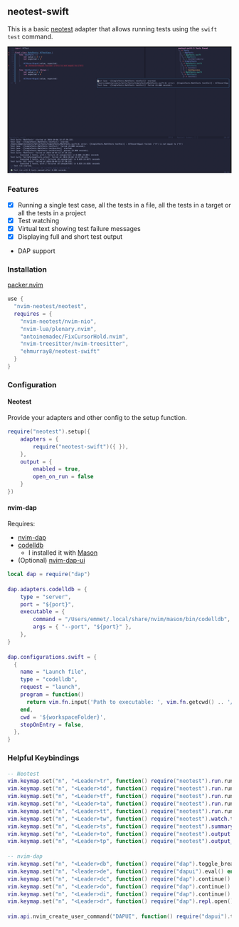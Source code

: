 ## neotest-swift

This is a basic [neotest](https://github.com/nvim-neotest/neotest) adapter that allows running tests using the `swift test` command.

![screenshot](images/neotest-swift.png)

### Features

- [x] Running a single test case, all the tests in a file, all the tests in a target or all the tests in a project
- [x] Test watching
- [x] Virtual text showing test failure messages
- [x] Displaying full and short test output
- DAP support


### Installation

[packer.nvim](https://github.com/wbthomason/packer.nvim)

```lua
use {
  "nvim-neotest/neotest",
  requires = {
    "nvim-neotest/nvim-nio",
    "nvim-lua/plenary.nvim",
    "antoinemadec/FixCursorHold.nvim",
    "nvim-treesitter/nvim-treesitter",
    "ehmurray8/neotest-swift"
  }
}
```


### Configuration

#### Neotest

Provide your adapters and other config to the setup function.

```lua
require("neotest").setup({
	adapters = {
		require("neotest-swift")({ }),
	},
    output = {
        enabled = true,
        open_on_run = false
    }
})
```

#### nvim-dap

Requires:
* [nvim-dap](https://github.com/mfussenegger/nvim-dap)
* [codelldb](https://github.com/vadimcn/codelldb)
  * I installed it with [Mason](https://github.com/williamboman/mason.nvim)
* (Optional) [nvim-dap-ui](https://github.com/rcarriga/nvim-dap-ui)


```lua
local dap = require("dap")

dap.adapters.codelldb = {
	type = "server",
	port = "${port}",
	executable = {
		command = "/Users/emmet/.local/share/nvim/mason/bin/codelldb", -- Modify with your absolute path
		args = { "--port", "${port}" },
	},
}

dap.configurations.swift = {
  {
    name = "Launch file",
    type = "codelldb",
    request = "launch",
    program = function()
      return vim.fn.input('Path to executable: ', vim.fn.getcwd() .. '/', 'file')
    end,
    cwd = '${workspaceFolder}',
    stopOnEntry = false,
  },
}
```


### Helpful Keybindings

```lua
-- Neotest
vim.keymap.set("n", "<Leader>tr", function() require("neotest").run.run() end, { desc = 'Run nearest test' })
vim.keymap.set("n", "<Leader>td", function() require("neotest").run.run({ strategy = "dap" }) end, { desc = 'Debug nearest test' })
vim.keymap.set("n", "<Leader>tf", function() require("neotest").run.run(vim.fn.expand("%")) end, { desc = 'Run all tests in file' })
vim.keymap.set("n", "<Leader>ta", function() require("neotest").run.run({ suite = true }) end, { desc = 'Run all tests in project' })
vim.keymap.set("n", "<Leader>tt", function() require("neotest").run.run({ suite = true, extra_args = { target = true } }) end, { desc = 'Run all tests in target (swift).' })
vim.keymap.set("n", "<Leader>tw", function() require("neotest").watch.toggle() end, { silent = true, desc = 'Watch test' })
vim.keymap.set("n", "<Leader>ts", function() require("neotest").summary.toggle() end, { silent = true, desc = 'Test summary' })
vim.keymap.set("n", "<Leader>to", function() require("neotest").output.open({ short = true, enter = true }) end, { silent = true, desc = 'Open test output' })
vim.keymap.set("n", "<Leader>tp", function() require("neotest").output_panel.toggle() end, { silent = true, desc = 'Toggle test output pane' })

-- nvim-dap
vim.keymap.set("n", "<Leader>db", function() require("dap").toggle_breakpoint() end, { desc = "Debug set breakpoint" })
vim.keymap.set("n", "<leader>de", function() require("dapui").eval() end, { desc = "Debug evaluate" })
vim.keymap.set("n", "<Leader>dc", function() require("dap").continue() end, { desc = "Debug continue" })
vim.keymap.set("n", "<Leader>do", function() require("dap").continue() end, { desc = "Debug step over" })
vim.keymap.set("n", "<Leader>di", function() require("dap").continue() end, { desc = "Debug step into" })
vim.keymap.set("n", "<Leader>dr", function() require("dap").repl.open() end, { desc = "Debug run repl" })

vim.api.nvim_create_user_command("DAPUI", function() require("dapui").toggle() end, { desc = "Open DAPUI" })
```

